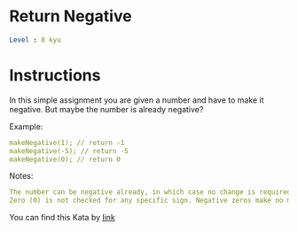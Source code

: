 # Return Negative

```yaml
Level : 8 kyu
```



# Instructions
In this simple assignment you are given a number and have to make it negative. But maybe the number is already negative?

Example:
```yaml
makeNegative(1); // return -1
makeNegative(-5); // return -5
makeNegative(0); // return 0
```

Notes:
```yaml
The number can be negative already, in which case no change is required.
Zero (0) is not checked for any specific sign. Negative zeros make no mathematical sense.
```


You can find this Kata by [link](https://www.codewars.com/kata/55685cd7ad70877c23000102/train/scala)